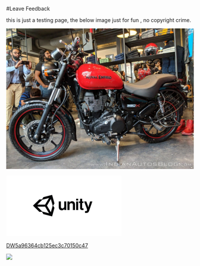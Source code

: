 #Leave Feedback

<div id="feedback-container"></div>
this is just a testing page,
the below image just for fun , no copyright crime.

![abc](Images/DW5ae6a7b56b365f18587a428c.jpg)

![abc](Images/DW5a963922d2f2b83b4ce3e9c6.png)


[DW5a96364cb125ec3c70150c47](Examples/DW5a96364cb125ec3c70150c47.cs)

![](https://images.pexels.com/photos/67636/rose-blue-flower-rose-blooms-67636.jpeg)

